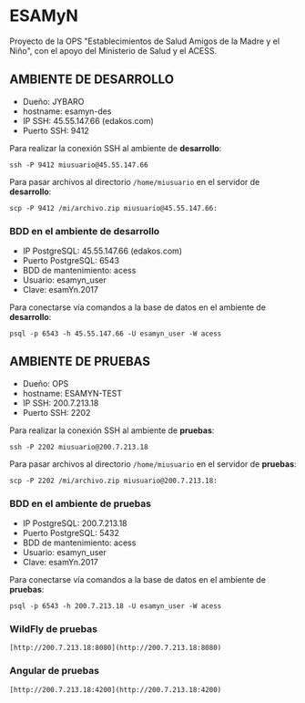 # ESAMyN
Proyecto de la OPS "Establecimientos de Salud Amigos de la Madre y el Niño", con el apoyo del Ministerio de Salud y el ACESS.

## AMBIENTE DE DESARROLLO

* Dueño: JYBARO
* hostname: esamyn-des
* IP SSH: 45.55.147.66 (edakos.com)
* Puerto SSH: 9412

Para realizar la conexión SSH al ambiente de **desarrollo**: 
```
ssh -P 9412 miusuario@45.55.147.66
```

Para pasar archivos al directorio `/home/miusuario` en el servidor de **desarrollo**: 
```
scp -P 9412 /mi/archivo.zip miusuario@45.55.147.66:
```

### BDD en el ambiente de desarrollo

* IP PostgreSQL: 45.55.147.66 (edakos.com)
* Puerto PostgreSQL: 6543
* BDD de mantenimiento: acess
* Usuario: esamyn_user
* Clave: esamYn.2017

Para conectarse vía comandos a la base de datos en el ambiente de **desarrollo**: 
```
psql -p 6543 -h 45.55.147.66 -U esamyn_user -W acess
```

## AMBIENTE DE PRUEBAS
* Dueño: OPS
* hostname: ESAMYN-TEST
* IP SSH: 200.7.213.18
* Puerto SSH: 2202

Para realizar la conexión SSH al ambiente de **pruebas**: 
```
ssh -P 2202 miusuario@200.7.213.18
```

Para pasar archivos al directorio `/home/miusuario` en el servidor de **pruebas**: 
```
scp -P 2202 /mi/archivo.zip miusuario@200.7.213.18:
```

### BDD en el ambiente de pruebas

* IP PostgreSQL: 200.7.213.18
* Puerto PostgreSQL: 5432
* BDD de mantenimiento: acess
* Usuario: esamyn_user
* Clave: esamYn.2017

Para conectarse vía comandos a la base de datos en el ambiente de **pruebas**: 
```
psql -p 6543 -h 200.7.213.18 -U esamyn_user -W acess
```

### WildFly de pruebas
```
[http://200.7.213.18:8080](http://200.7.213.18:8080)
```


### Angular de pruebas
```
[http://200.7.213.18:4200](http://200.7.213.18:4200)
```
